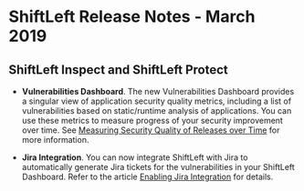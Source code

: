 # ShiftLeft Release Notes - March 2019

## ShiftLeft Inspect and ShiftLeft Protect

* **Vulnerabilities Dashboard**. The new Vulnerabilities Dashboard provides a singular view of application security quality metrics, including a list of vulnerabilities based on static/runtime analysis of applications. You can use these metrics to measure progress of your security improvement over time. See [Measuring Security Quality of Releases over Time](../using-inspect-protect/using-workflow/vulnerability-dashboard.md) for more information.

* **Jira Integration**. You can now integrate ShiftLeft with Jira to automatically generate Jira tickets for the vulnerabilities in your ShiftLeft Dashboard. Refer to the article [Enabling Jira Integration](../using-inspect-protect/using-workflow/jira-integration.md) for details.
